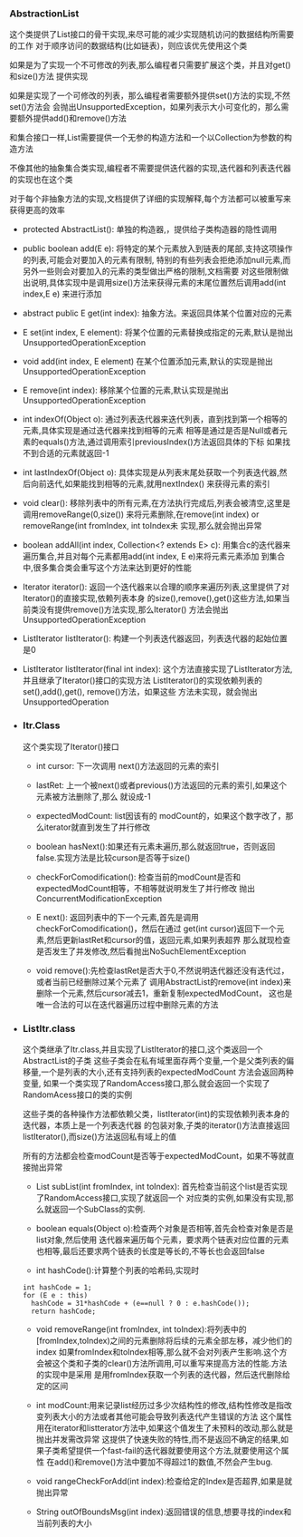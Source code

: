 ### AbstractionList
这个类提供了List接口的骨干实现,来尽可能的减少实现随机访问的数据结构所需要的工作
对于顺序访问的数据结构(比如链表)，则应该优先使用这个类

如果是为了实现一个不可修改的列表,那么编程者只需要扩展这个类，并且对get()和size()方法
提供实现

如果是实现了一个可修改的列表，那么编程者需要额外提供set()方法的实现,不然set()方法会
会抛出UnsupportedException，如果列表示大小可变化的，那么需要额外提供add()和remove()方法

和集合接口一样,List需要提供一个无参的构造方法和一个以Collection为参数的构造方法

不像其他的抽象集合类实现,编程者不需要提供迭代器的实现,迭代器和列表迭代器的实现也在这个类

对于每个非抽象方法的实现,文档提供了详细的实现解释,每个方法都可以被重写来获得更高的效率

* protected AbstractList():
单独的构造器,，提供给子类构造器的隐性调用

* public boolean add(E e):
将特定的某个元素放入到链表的尾部,支持这项操作的列表,可能会对要加入的元素有限制,
特别的有些列表会拒绝添加null元素,而另外一些则会对要加入的元素的类型做出严格的限制,文档需要
对这些限制做出说明,具体实现中是调用size()方法来获得元素的末尾位置然后调用add(int index,E e)
来进行添加

* abstract public E get(int index):
抽象方法。来返回具体某个位置对应的元素

* E set(int index, E element):
将某个位置的元素替换成指定的元素,默认是抛出UnsupportedOperationException

* void add(int index, E element)
在某个位置添加元素,默认的实现是抛出UnsupportedOperationException

* E remove(int index):
移除某个位置的元素,默认实现是抛出UnsupportedOperationException

* int indexOf(Object o):
通过列表迭代器来迭代列表，直到找到第一个相等的元素,具体实现是通过迭代器来找到相等的元素
相等是通过是否是Null或者元素的equals()方法,通过调用索引previousIndex()方法返回具体的下标
如果找不到合适的元素就返回-1

* int lastIndexOf(Object o):
具体实现是从列表末尾处获取一个列表迭代器,然后向前迭代,如果能找到相等的元素,就用nextIndex()
来获得元素的索引

* void clear():
移除列表中的所有元素,在方法执行完成后,列表会被清空,这里是调用removeRange(0,size())
来将元素删除,在remove(int index) or removeRange(int fromIndex, int toIndex未
实现,那么就会抛出异常

* boolean addAll(int index, Collection<? extends E> c):
用集合c的迭代器来遍历集合,并且对每个元素都用add(int index, E e)来将元素元素添加
到集合中,很多集合类会重写这个方法来达到更好的性能

* Iterator<E> iterator():
返回一个迭代器来以合理的顺序来遍历列表,这里提供了对Iterator()的直接实现,依赖列表本身
的size(),remove(),get()这些方法,如果当前类没有提供remove()方法实现,那么Iterator()
方法会抛出UnsupportedOperationException

* ListIterator<E> listIterator():
构建一个列表迭代器返回，列表迭代器的起始位置是0

* ListIterator<E> listIterator(final int index):
这个方法直接实现了ListIterator方法,并且继承了Iterator()接口的实现方法
ListIterator()的实现依赖列表的set(),add(),get(), remove()方法，如果这些
方法未实现，就会抛出UnsupportedOperation

* ### Itr.Class
  这个类实现了Iterator()接口
  * int cursor: 下一次调用 next()方法返回的元素的索引
  * lastRet: 上一个被next()或者previous()方法返回的元素的索引,如果这个元素被方法删除了,那么
  就设成-1
  * expectedModCount: list因该有的 modCount的，如果这个数字改了，那么iterator就直到发生了并行修改
  * boolean hasNext():如果还有元素未遍历,那么就返回true，否则返回false.实现方法是比较curson是否等于size()
  * checkForComodification(): 检查当前的modCount是否和expectedModCount相等，不相等就说明发生了并行修改
  抛出ConcurrentModificationException
  * E next(): 返回列表中的下一个元素,首先是调用checkForComodification()，然后在通过
  get(int cursor)返回下一个元素,然后更新lastRet和cursor的值，返回元素,如果列表超界
  那么就现检查是否发生了并发修改,然后看抛出NoSuchElementException
  
  * void remove():先检查lastRet是否大于0,不然说明迭代器还没有迭代过，或者当前已经删除过某个元素了
  调用AbstractList的remove(int index)来删除一个元素,然后cursor减去1，重新复制expectedModCount，
  这也是唯一合法的可以在迭代器遍历过程中删除元素的方法

* ### ListItr.class
  这个类继承了Itr.class,并且实现了ListIterator的接口,这个类返回一个AbstractList的子类
  这些子类会在私有域里面存两个变量,一个是父类列表的偏移量,一个是列表的大小,还有支持列表的expectedModCount
  方法会返回两种变量, 如果一个类实现了RandomAccess接口,那么就会返回一个实现了RandomAcess接口的类的实例
  
  这些子类的各种操作方法都依赖父类，listIterator(int)的实现依赖列表本身的迭代器，本质上是一个列表迭代器
  的包装对象,子类的iterator()方法直接返回listIterator(),而size()方法返回私有域上的值
  
  所有的方法都会检查modCount是否等于expectedModCount，如果不等就直接抛出异常
  
  * List<E> subList(int fromIndex, int toIndex): 首先检查当前这个list是否实现了RandomAccess接口,实现了就返回一个
  对应类的实例,如果没有实现,那么就返回一个SubClass的实例.
  
  * boolean equals(Object o):检查两个对象是否相等,首先会检查对象是否是list对象,然后使用
  迭代器来遍历每个元素，要求两个链表对应位置的元素也相等,最后还要求两个链表的长度是等长的,不等长也会返回false
  
  * int hashCode():计算整个列表的哈希码,实现时
  ```
  int hashCode = 1;
  for (E e : this)
    hashCode = 31*hashCode + (e==null ? 0 : e.hashCode());
    return hashCode;
  ```
  * void removeRange(int fromIndex, int toIndex):将列表中的[fromIndex,toIndex)之间的元素删除将后续的元素全部左移，减少他们的index
  如果fromIndex和toIndex相等,那么就不会对列表产生影响.这个方会被这个类和子类的clear()方法所调用,可以重写来提高方法的性能.方法的实现中是采用
  是用fromIndex获取一个列表的迭代器，然后迭代删除给定的区间
  
  * int modCount:用来记录list经历过多少次结构性的修改,结构性修改是指改变列表大小的方法或者其他可能会导致列表迭代产生错误的方法
  这个属性用在iterator和listterator方法中,如果这个值发生了未预料的改动,那么就是抛出并发需改异常
  这提供了快速失败的特性,而不是返回不确定的结果,如果子类希望提供一个fast-fail的迭代器就要使用这个方法,就要使用这个属性
  在add()和remove()方法中要加不得超过1的数值,不然会产生bug.
  
  * void rangeCheckForAdd(int index):检查给定的Index是否超界,如果是就抛出异常
  * String outOfBoundsMsg(int index):返回错误的信息,想要寻找的index和当前列表的大小